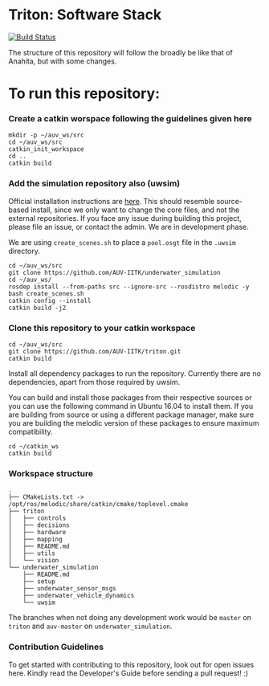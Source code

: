 
# Triton: Software Stack

[![Build Status](https://travis-ci.org/AUV-IITK/triton.svg?branch=master)](https://travis-ci.org/AUV-IITK/triton)


The structure of this repository will follow the broadly be like that of Anahita, but with some changes. 

# To run this repository:

### Create a catkin worspace following the guidelines given here
```
mkdir -p ~/auv_ws/src
cd ~/auv_ws/src
catkin_init_workspace
cd ..
catkin build
```

### Add the simulation repository also (uwsim)

Official installation instructions are [here](http://www.irs.uji.es/uwsim/wiki/index.php?title=Installing_UWSim). This should resemble source-based install, since we only want to change the core files, and not the external repositories. If you face any issue during building this project, please file an issue, or contact the admin. We are in development phase.

We are using `create_scenes.sh` to place a `pool.osgt` file in the `.uwsim` directory. 

```
cd ~/auv_ws/src
git clone https://github.com/AUV-IITK/underwater_simulation
cd ~/auv_ws/
rosdep install --from-paths src --ignore-src --rosdistro melodic -y
bash create_scenes.sh
catkin config --install
catkin build -j2
```

### Clone this repository to your catkin workspace
```
cd ~/auv_ws/src
git clone https://github.com/AUV-IITK/triton.git
catkin build
```
Install all dependency packages to run the repository. Currently there are no dependencies, apart from those required by uwsim.

You can build and install those packages from their respective sources or you can use the following command in Ubuntu 16.04 to install them. If you are building from source or using a different package manager, make sure you are building the melodic version of these packages to ensure maximum compatibility.

```
cd ~/catkin_ws
catkin build
```

### Workspace structure
```
.
├── CMakeLists.txt -> /opt/ros/melodic/share/catkin/cmake/toplevel.cmake
├── triton
│   ├── controls
│   ├── decisions
│   ├── hardware
│   ├── mapping
│   ├── README.md
│   ├── utils
│   └── vision
└── underwater_simulation
    ├── README.md
    ├── setup
    ├── underwater_sensor_msgs
    ├── underwater_vehicle_dynamics
    └── uwsim
```

The branches when not doing any development work would be `master` on `triton` and `auv-master` on `underwater_simulation`.
### Contribution Guidelines

To get started with contributing to this repository, look out for open issues here. Kindly read the Developer's Guide before sending a pull request! :)
